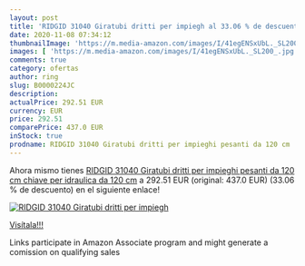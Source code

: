 ```yaml
---
layout: post
title: 'RIDGID 31040 Giratubi dritti per impiegh al 33.06 % de descuento'
date: 2020-11-08 07:34:12
thumbnailImage: 'https://m.media-amazon.com/images/I/41egENSxUbL._SL200_.jpg'
images: [ 'https://m.media-amazon.com/images/I/41egENSxUbL._SL200_.jpg' ]
comments: true
category: ofertas
author: ring
slug: B0000224JC
description:
actualPrice: 292.51 EUR
currency: EUR
price: 292.51
comparePrice: 437.0 EUR
inStock: true
prodname: RIDGID 31040 Giratubi dritti per impieghi pesanti da 120 cm  chiave per idraulica da 120 cm
---
```


Ahora mismo tienes [RIDGID 31040 Giratubi dritti per impieghi pesanti da 120 cm  chiave per idraulica da 120 cm](https://www.amazon.it/dp/B0000224JC/?tag=tolees00-21) a 292.51 EUR (original: 437.0 EUR) (33.06 %  de descuento) en el siguiente enlace!

[![RIDGID 31040 Giratubi dritti per impiegh](https://m.media-amazon.com/images/I/41egENSxUbL._SL200_.jpg)](https://www.amazon.it/dp/B0000224JC/?tag=tolees00-21)

[Visítala!!!](https://www.amazon.it/dp/B0000224JC/?tag=tolees00-21)

Links participate in Amazon Associate program and might generate a comission on qualifying sales
